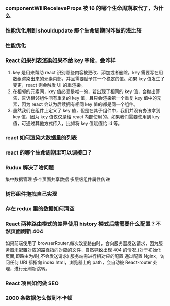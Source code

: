 ### componentWillReceieveProps 被 16 的哪个生命周期取代了，为什么

### 性能优化用到 shouldupdate 那个生命周期时咋做的浅比较

### 性能优化

### React 如果列表渲染如果不给 key 字段，会咋样

1. key 是用来帮助 react 识别哪些内容被更改、添加或者删除。key 需要写在用数组渲染出来的元素内部，并且需要赋予其一个稳定的值。如果 key 值发生了变更，react 则会触发 UI 的重渲染。
2. 在相邻的元素间，key 值必须是唯一的，若出现了相同的 key 值，会抛出警告，告诉相邻组件间有重复的 key 值，且只会渲染第一个重复 key 值中的元素，因为 react 会认为后续拥有相同 key 值的都是同一个组件。
3. 虽然我们在组件上定义了 key 值，但是在其子组件中，我们并没有办法拿到 key 值，因为 key 值仅仅是给 react 内部使用的。如果我们需要使用到 key 值，可通过其他方式传入，比如将 key 值赋值给 id 等。

### react 如何渲染大数据量的列表

### react 的哪个生命周期里可以调接口？

### Rudux 解决了啥问题

集中数据管理
多个页面共享数据
多层级组件属性传递

### 树形组件拖拽自己实现

### 存在 redux 里的数据如何清空

### React 两种路由模式的差异使用 history 模式后端需要什么配置？不然页面刷新 404

如果前端使用了 browserRouter,每次改变路由时，会向服务器发送请求，因为服务器未配置对应的路径指向对应的文件，自然导致出现 404 的情况.(对于初始化页面,即路由为/时,不会发送请求)
服务端需进行相对应的配置
通过配置 Nginx，访问任何 URI 都指向 index.html，浏览器上的 path，会自动被 React-router 处理，进行无刷新跳转。

### React 项目如何做 SEO

### 2000 条数据怎么做到不卡顿
